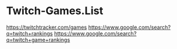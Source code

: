 # Twitch-Games.List
https://twitchtracker.com/games https://www.google.com/search?q=twitch+rankings https://www.google.com/search?q=twitch+game+rankings

